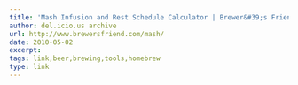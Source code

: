 ```yaml
---
title: 'Mash Infusion and Rest Schedule Calculator | Brewer&#39;s Friend'
author: del.icio.us archive
url: http://www.brewersfriend.com/mash/
date: 2010-05-02
excerpt: 
tags: link,beer,brewing,tools,homebrew
type: link
---
```

